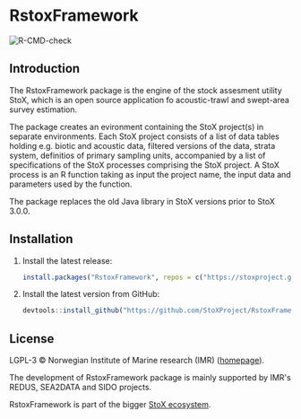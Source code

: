 # RstoxFramework

![R-CMD-check](https://github.com/StoXProject/RstoxFramework/workflows/R-CMD-check/badge.svg)

## Introduction

The RstoxFramework package is the engine of the stock assesment utility StoX, which is an open source application fo acoustic-trawl and swept-area survey estimation.

The package creates an evironment containing the StoX project(s) in separate environments. Each StoX project consists of a list of data tables holding e.g. biotic and acoustic data, filtered versions of the data, strata system, definitios of primary sampling units, accompanied by a list of specifications of the StoX processes comprising the StoX project. A StoX process is an R function taking as input the project name, the input data and parameters used by the function.

The package replaces the old Java library in StoX versions prior to StoX 3.0.0.

## Installation

1. Install the latest release:
    ```r
    install.packages("RstoxFramework", repos = c("https://stoxproject.github.io/repo", "https://cloud.r-project.org"))
    ```

2. Install the latest version from GitHub:
    ```r
    devtools::install_github("https://github.com/StoXProject/RstoxFramework")
    ```

## License

LGPL-3 © Norwegian Institute of Marine research (IMR) ([homepage](https://www.hi.no/en)).

The development of RstoxFramework package is mainly supported by IMR's REDUS, SEA2DATA and SIDO projects.

RstoxFramework is part of the bigger [StoX ecosystem](https://stoxproject.github.io).
